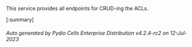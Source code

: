 






This service provides all endpoints for CRUD-ing the ACLs.

[:summary]

###### Auto generated by Pydio Cells Enterprise Distribution v4.2.4-rc2 on 12-Jul-2023
